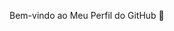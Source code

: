 Bem-vindo ao Meu Perfil do GitHub 👋
<!---
Veja meus trabalhos ou entre em conato em: 

Contatos 🌐
- [Instagram]([link-do-seu-blog](https://www.instagram.com/stefanyy_mendonca/))
- [WhatsAp]([link-do-seu-blog](https://www.instagram.com/stefanyy_mendonca/))
- [Gmail]([link-do-seu-blog](https://www.instagram.com/stefanyy_mendonca/))
--->

<!---
Sttefanyy/Sttefanyy is a ✨ special ✨ repository because its `README.md` (this file) appears on your GitHub profile.
You can click the Preview link to take a look at your changes.
--->
